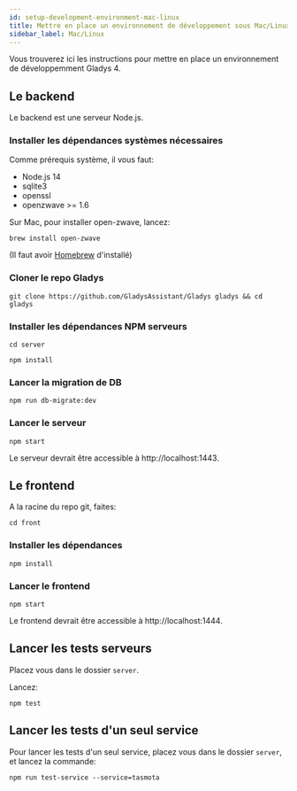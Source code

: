 ```yaml
---
id: setup-development-environment-mac-linux
title: Mettre en place un environnement de développement sous Mac/Linux
sidebar_label: Mac/Linux
---
```


Vous trouverez ici les instructions pour mettre en place un environnement de développemment Gladys 4.

## Le backend

Le backend est une serveur Node.js.

### Installer les dépendances systèmes nécessaires

Comme prérequis système, il vous faut:

- Node.js 14
- sqlite3
- openssl
- openzwave >= 1.6

Sur Mac, pour installer open-zwave, lancez:

```
brew install open-zwave
```

(Il faut avoir [Homebrew](https://brew.sh/index_fr) d'installé)

### Cloner le repo Gladys

```
git clone https://github.com/GladysAssistant/Gladys gladys && cd gladys
```

### Installer les dépendances NPM serveurs

```
cd server
```

```
npm install
```

### Lancer la migration de DB

```
npm run db-migrate:dev
```

### Lancer le serveur

```
npm start
```

Le serveur devrait être accessible à http://localhost:1443.

## Le frontend

A la racine du repo git, faites:

```
cd front
```

### Installer les dépendances

```
npm install
```

### Lancer le frontend

```
npm start
```

Le frontend devrait être accessible à http://localhost:1444.

## Lancer les tests serveurs

Placez vous dans le dossier `server`.

Lancez:

```
npm test
```

## Lancer les tests d'un seul service

Pour lancer les tests d'un seul service, placez vous dans le dossier `server`, et lancez la commande:

```
npm run test-service --service=tasmota
```
